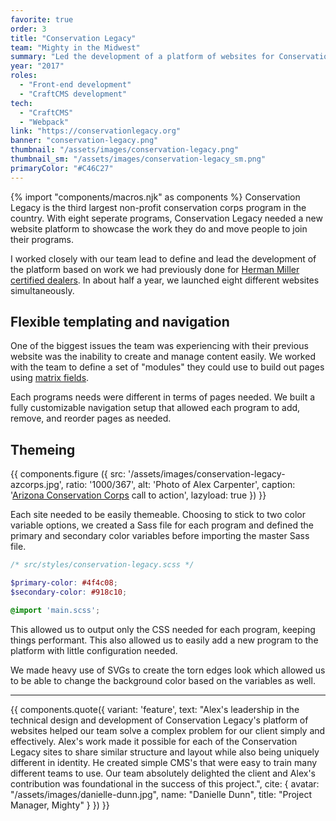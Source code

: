 ```yaml
---
favorite: true
order: 3
title: "Conservation Legacy"
team: "Mighty in the Midwest"
summary: "Led the development of a platform of websites for Conservation Legacy, an organization that supports local conservation services across the US."
year: "2017"
roles:
  - "Front-end development"
  - "CraftCMS development"
tech:
  - "CraftCMS"
  - "Webpack"
link: "https://conservationlegacy.org"
banner: "conservation-legacy.png"
thumbnail: "/assets/images/conservation-legacy.png"
thumbnail_sm: "/assets/images/conservation-legacy_sm.png"
primaryColor: "#C46C27"
---
```

{% import "components/macros.njk" as components %}
Conservation Legacy is the third largest non-profit conservation corps program in the country. With eight seperate programs, Conservation Legacy needed a new website platform to showcase the work they do and move people to join their programs.

I worked closely with our team lead to define and lead the development of the platform based on work we had previously done for [Herman Miller certified dealers](http://mightyinthemidwest.com/work/herman-miller-dealer-platform). In about half a year, we launched eight different websites simultaneously.

## Flexible templating and navigation

One of the biggest issues the team was experiencing with their previous website was the inability to create and manage content easily. We worked with the team to define a set of "modules" they could use to build out pages using [matrix fields](https://www.youtube.com/watch?v=VSXglzqJ2Z4).


Each programs needs were different in terms of pages needed. We built a fully customizable navigation setup that allowed each program to add, remove, and reorder pages as needed.

## Themeing

{{ components.figure ({
  src: '/assets/images/conservation-legacy-azcorps.jpg',
  ratio: '1000/367',
  alt: 'Photo of Alex Carpenter',
  caption: '[Arizona Conservation Corps](https://azcorps.org) call to action',
  lazyload: true
}) }}

Each site needed to be easily themeable. Choosing to stick to two color variable options, we created a Sass file for each program and defined the primary and secondary color variables before importing the master Sass file.

```scss
/* src/styles/conservation-legacy.scss */

$primary-color: #4f4c08;
$secondary-color: #918c10;

@import 'main.scss';
```

This allowed us to output only the CSS needed for each program, keeping things performant. This also allowed us to easily add a new program to the platform with little configuration needed.

We made heavy use of SVGs to create the torn edges look which allowed us to be able to change the background color based on the variables as well.

---

{{ components.quote({
  variant: 'feature',
  text: "Alex's leadership in the technical design and development of Conservation Legacy's platform of websites helped our team solve a complex problem for our client simply and effectively. Alex's work made it possible for each of the Conservation Legacy sites to share similar structure and layout while also being uniquely different in identity. He created simple CMS's that were easy to train many different teams to use. Our team absolutely delighted the client and Alex's contribution was foundational in the success of this project.",
  cite: {
    avatar: "/assets/images/danielle-dunn.jpg",
    name: "Danielle Dunn",
    title: "Project Manager, Mighty"
  }
}) }}
